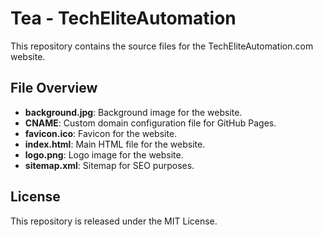 # Tea - TechEliteAutomation

This repository contains the source files for the TechEliteAutomation.com website.

## File Overview

- **background.jpg**: Background image for the website.
- **CNAME**: Custom domain configuration file for GitHub Pages.
- **favicon.ico**: Favicon for the website.
- **index.html**: Main HTML file for the website.
- **logo.png**: Logo image for the website.
- **sitemap.xml**: Sitemap for SEO purposes.

## License
This repository is released under the MIT License.
